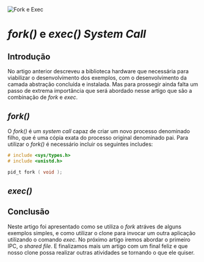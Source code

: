 ![Fork e Exec](https://www.cse.unsw.edu.au/~cs1521/18s2/lectures/week07/Pics/processes/fork-exec.png)

# _fork()_ e _exec()_ *System Call*
## Introdução
No artigo anterior descreveu a biblioteca hardware que necessária para viabilizar o desenvolvimento dos exemplos, com o desenvolvimento da camada abstração concluída e instalada. Mas para prossegir ainda falta um passo de extrema
importância que será abordado nesse artigo que são a combinação de _fork_ e _exec_.
## *fork()*
O _fork()_ é um *system call* capaz de criar um novo processo denominado filho, que é uma cópia exata do processo original denominado pai. Para utilizar o _fork()_ é necessário incluir os seguintes includes:
```c
# include <sys/types.h>
# include <unistd.h>

pid_t fork ( void );
```
## *exec()*
## Conclusão
Neste artigo foi apresentado como se utiliza o _fork_ atráves de alguns exemplos simples, e como utilizar o clone para invocar um outra aplicação utilizando o comando _exec_. No próximo artigo iremos abordar o primeiro IPC, o *shared file*. E finalizamos mais um artigo com um final feliz e que nosso clone possa realizar outras atividades se tornando o que ele quiser.


